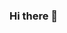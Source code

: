 ### Hi there 👋

<!--
**TheBraisFP/TheBraisFP** is a ✨ _special_ ✨ repository because its `README.md` (this file) appears on your GitHub profile.

Here are some ideas to get you started:

- 🔭 I’m currently working on EyeDragon
- 🌱 I’m currently learning Python
- 👯 I’m looking to collaborate on minecraft servers
- 📫 How to reach me: TheBraisFP#4637
-->
